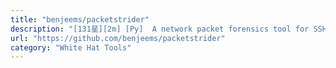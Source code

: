 ```yaml
---
title: "benjeems/packetstrider"
description: "[131星][2m] [Py]  A network packet forensics tool for SSH"
url: "https://github.com/benjeems/packetstrider"
category: "White Hat Tools"
---
```

